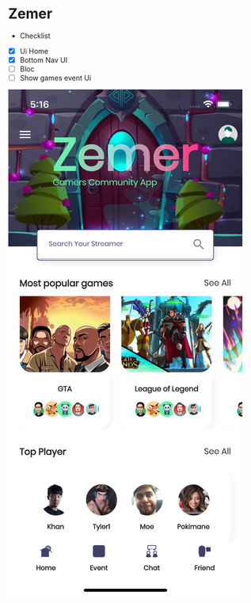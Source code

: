 # Zemer
- Checklist

- [x] Ui Home
- [x] Bottom Nav UI
- [ ] Bloc
- [ ] Show games event Ui

![img.png](home_ui.png)